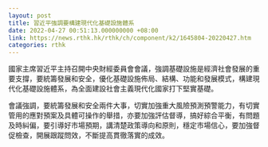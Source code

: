 ```yaml
---
layout: post
title: 習近平強調要構建現代化基礎設施體系
date: 2022-04-27 00:51:13.000000000 +08:00
link: https://news.rthk.hk/rthk/ch/component/k2/1645804-20220427.htm
categories: rthk
---
```


國家主席習近平主持召開中央財經委員會會議，強調基礎設施是經濟社會發展的重要支撐，要統籌發展和安全，優化基礎設施佈局、結構、功能和發展模式，構建現代化基礎設施體系，為全面建設社會主義現代化國家打下堅實基礎。

會議強調，要統籌發展和安全兩件大事，切實加強重大風險預測預警能力，有切實管用的應對預案及具體可操作的舉措，亦要加強評估督導，搞好綜合平衡，有問題及時糾偏，要引導好市場預期，講清楚政策導向和原則，穩定市場信心，要加強督促檢查，開展跟蹤問效，不斷提高貫徹落實的成效。
